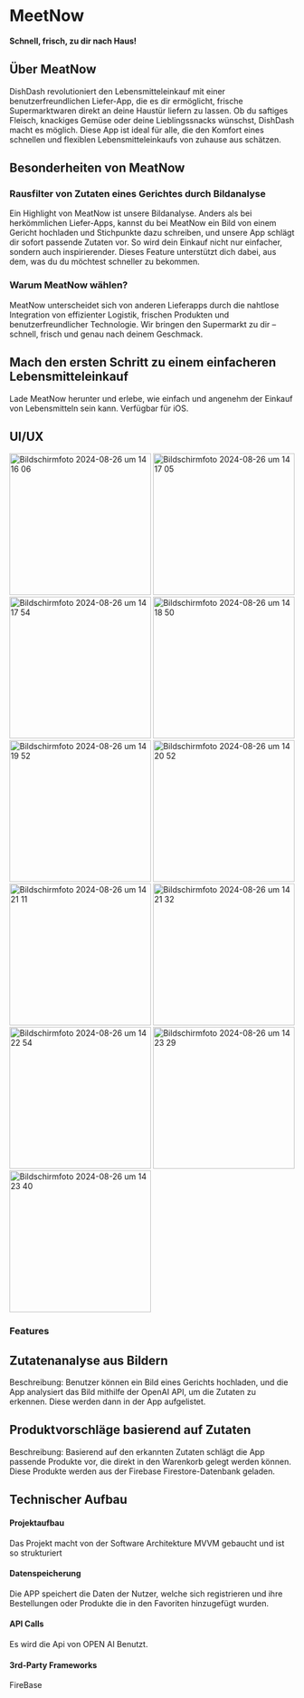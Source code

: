 # MeetNow


**Schnell, frisch, zu dir nach Haus!**

## Über MeatNow
DishDash revolutioniert den Lebensmitteleinkauf mit einer benutzerfreundlichen Liefer-App, die es dir ermöglicht, frische Supermarktwaren direkt an deine Haustür liefern zu lassen. Ob du saftiges Fleisch, knackiges Gemüse oder deine Lieblingssnacks wünschst, DishDash macht es möglich. Diese App ist ideal für alle, die den Komfort eines schnellen und flexiblen Lebensmitteleinkaufs von zuhause aus schätzen.

## Besonderheiten von MeatNow
### Rausfilter von Zutaten eines Gerichtes durch Bildanalyse
Ein Highlight von MeatNow ist unsere Bildanalyse. Anders als bei herkömmlichen Liefer-Apps, kannst du bei MeatNow ein Bild von einem Gericht hochladen und Stichpunkte dazu schreiben, und unsere App schlägt dir sofort passende Zutaten vor. So wird dein Einkauf nicht nur einfacher, sondern auch inspirierender. Dieses Feature unterstützt dich dabei, aus dem, was du du möchtest schneller zu bekommen.

### Warum MeatNow wählen?
MeatNow unterscheidet sich von anderen Lieferapps durch die nahtlose Integration von effizienter Logistik, frischen Produkten und benutzerfreundlicher Technologie. Wir bringen den Supermarkt zu dir – schnell, frisch und genau nach deinem Geschmack.

## Mach den ersten Schritt zu einem einfacheren Lebensmitteleinkauf
Lade MeatNow herunter und erlebe, wie einfach und angenehm der Einkauf von Lebensmitteln sein kann. Verfügbar für iOS.


## UI/UX
<img width="250" alt="Bildschirmfoto 2024-08-26 um 14 16 06" src="https://github.com/user-attachments/assets/c84507ea-e27a-497f-9dea-3216832239d3">
<img width="250" alt="Bildschirmfoto 2024-08-26 um 14 17 05" src="https://github.com/user-attachments/assets/2b032e74-1606-4e37-9a8f-6f4fc7ad6afa">
<img width="250" alt="Bildschirmfoto 2024-08-26 um 14 17 54" src="https://github.com/user-attachments/assets/4bd81043-b29c-4eaa-bdf9-ab2795e82f0f">
<img width="250" alt="Bildschirmfoto 2024-08-26 um 14 18 50" src="https://github.com/user-attachments/assets/52ddd253-8289-4f29-b2be-dd43aebc7280">
<img width="250" alt="Bildschirmfoto 2024-08-26 um 14 19 52" src="https://github.com/user-attachments/assets/7a49b0d0-ea34-4f7a-a382-989f3d3bf237">
<img width="250" alt="Bildschirmfoto 2024-08-26 um 14 20 52" src="https://github.com/user-attachments/assets/54d5903d-0f6c-4c76-9984-64fe997b7cf6">
<img width="250" alt="Bildschirmfoto 2024-08-26 um 14 21 11" src="https://github.com/user-attachments/assets/c1a73859-9ffd-40af-853f-e46519173abf">
<img width="250" alt="Bildschirmfoto 2024-08-26 um 14 21 32" src="https://github.com/user-attachments/assets/01ea725e-697f-4e06-aa6f-48004835b677">
<img width="250" alt="Bildschirmfoto 2024-08-26 um 14 22 54" src="https://github.com/user-attachments/assets/3caf8028-62fa-494f-8646-8c3cb6a047ec">
<img width="250" alt="Bildschirmfoto 2024-08-26 um 14 23 29" src="https://github.com/user-attachments/assets/d88b0b21-14fc-477f-b74d-36a58d827020">
<img width="250" alt="Bildschirmfoto 2024-08-26 um 14 23 40" src="https://github.com/user-attachments/assets/750ffa75-173a-49f9-9311-29c163f21d51">











### Features

## Zutatenanalyse aus Bildern
Beschreibung: Benutzer können ein Bild eines Gerichts hochladen, und die App analysiert das Bild mithilfe der OpenAI API, um die Zutaten zu erkennen. Diese werden dann in der App aufgelistet.

## Produktvorschläge basierend auf Zutaten
Beschreibung: Basierend auf den erkannten Zutaten schlägt die App passende Produkte vor, die direkt in den Warenkorb gelegt werden können. Diese Produkte werden aus der Firebase Firestore-Datenbank geladen.


## Technischer Aufbau

#### Projektaufbau
Das Projekt macht von der Software Architekture MVVM gebaucht und ist so strukturiert
#### Datenspeicherung
Die APP speichert die Daten der Nutzer, welche sich registrieren und ihre Bestellungen oder Produkte die in den Favoriten hinzugefügt wurden.

#### API Calls
Es wird die Api von OPEN AI Benutzt.


#### 3rd-Party Frameworks
FireBase

 
